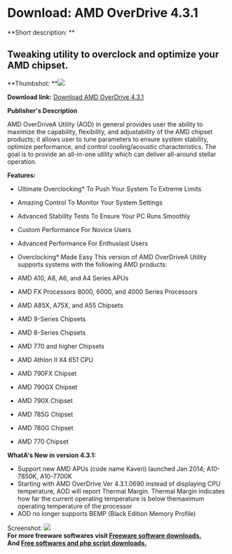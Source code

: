 # Download: AMD OverDrive 4.3.1

**Short description: **

## Tweaking utility to overclock and optimize your AMD chipset.

  
**Thumbshot: **![](http://www.freewarefiles.com/screenshot/amdoverdrive_md.jpg)   
  
**Download link:** [Download AMD OverDrive 4.3.1](http://freesoftwares.boysofts.com/AMD-OverDrive_program_44392.html)  
  

**Publisher's Description**  
  

AMD OverDriveA Utility (AOD) in general provides user the ability to maximize
the capability, flexibility, and adjustability of the AMD chipset products; it
allows user to tune parameters to ensure system stability, optimize
performance, and control cooling/acoustic characteristics. The goal is to
provide an all-in-one utility which can deliver all-around stellar operation.

**Features:**

  * Ultimate Overclocking* To Push Your System To Extreme Limits 
  * Amazing Control To Monitor Your System Settings 
  * Advanced Stability Tests To Ensure Your PC Runs Smoothly 
  * Custom Performance For Novice Users 
  * Advanced Performance For Enthusiast Users 
  * Overclocking* Made Easy 
This version of AMD OverDriveA Utility supports systems with the following AMD
products:

  * AMD A10, A8, A6, and A4 Series APUs 
  * AMD FX Processors 8000, 6000, and 4000 Series Processors 
  * AMD A85X, A75X, and A55 Chipsets 
  * AMD 9-Series Chipsets 
  * AMD 8-Series Chipsets 
  * AMD 770 and higher Chipsets 
  * AMD Athlon II X4 651 CPU 
  * AMD 790FX Chipset 
  * AMD 790GX Chipset 
  * AMD 790X Chipset 
  * AMD 785G Chipset 
  * AMD 780G Chipset 
  * AMD 770 Chipset 

**WhatA's New in version 4.3.1:**

  * Support new AMD APUs (code name Kaveri) launched Jan 2014; A10-7850K, A10-7700K 
  * Starting with AMD OverDrive Ver 4.3.1.0690 instead of displaying CPU temperature, AOD will report Thermal Margin. Thermal Margin indicates how far the current operating temperature is below themaximum operating temperature of the processor 
  * AOD no longer supports BEMP (Black Edition Memory Profile) 

  
  
Screenshot: ![](http://www.freewarefiles.com/screenshot/amdoverdrive.jpg)  
**For more freeware softwares visit [Freeware software downloads.](http://freesoftwares.boysofts.com/)**   
**And [Free softwares and php script downloads.](http://www.boysofts.com/)**

